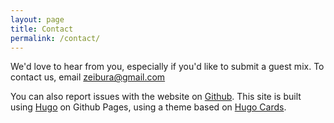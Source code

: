 ```yaml
---
layout: page
title: Contact
permalink: /contact/
---
```


We'd love to hear from you, especially if you'd like to submit a guest mix. To contact us, email [zeibura@gmail.com](mailto:zeibura@gmail.com)

You can also report issues with the website on [Github](https://github.com/masquerave/masquerave.github.io). This site is built using [Hugo](https://gohugo.io) on Github Pages, using a theme based on [Hugo Cards](https://github.com/bul-ikana/hugo-cards).

